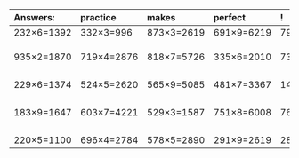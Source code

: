 | Answers: | practice | makes | perfect | ! |
| :--- | :--- | :--- | :--- | :--- |
| 232×6=1392 | 332×3=996 | 873×3=2619 | 691×9=6219 | 792×2=1584 | 
|   |   |   |   |   | 
|   |   |   |   |   | 
|   |   |   |   |   | 
| 935×2=1870 | 719×4=2876 | 818×7=5726 | 335×6=2010 | 733×6=4398 | 
|   |   |   |   |   | 
|   |   |   |   |   | 
|   |   |   |   |   | 
|   |   |   |   |   | 
| 229×6=1374 | 524×5=2620 | 565×9=5085 | 481×7=3367 | 141×8=1128 | 
|   |   |   |   |   | 
|   |   |   |   |   | 
|   |   |   |   |   | 
|   |   |   |   |   | 
| 183×9=1647 | 603×7=4221 | 529×3=1587 | 751×8=6008 | 763×9=6867 | 
|   |   |   |   |   | 
|   |   |   |   |   | 
|   |   |   |   |   | 
|   |   |   |   |   | 
| 220×5=1100 | 696×4=2784 | 578×5=2890 | 291×9=2619 | 281×8=2248 | 
